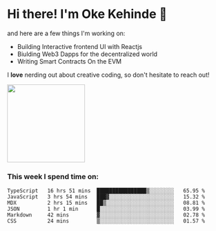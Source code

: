 # Hi there! I'm Oke Kehinde :cowboy_hat_face:

and here are a few things I'm working on:

- Building Interactive frontend UI with Reactjs
- Biulding Web3 Dapps for the decentralized world
- Writing Smart Contracts On the EVM

I **love** nerding out about creative coding, so don't hesitate to reach out!


<img height="180em" src="https://github-readme-stats.vercel.app/api?username=okeken&show_icons=true&hide_border=true&&count_private=true&include_all_commits=true" />

### This week I spend time on:

<!--START_SECTION:waka-->

```text
TypeScript   16 hrs 51 mins  ████████████████▒░░░░░░░░   65.95 %
JavaScript   3 hrs 54 mins   ███▓░░░░░░░░░░░░░░░░░░░░░   15.32 %
MDX          2 hrs 15 mins   ██▒░░░░░░░░░░░░░░░░░░░░░░   08.81 %
JSON         1 hr 1 min      █░░░░░░░░░░░░░░░░░░░░░░░░   03.99 %
Markdown     42 mins         ▓░░░░░░░░░░░░░░░░░░░░░░░░   02.78 %
CSS          24 mins         ▒░░░░░░░░░░░░░░░░░░░░░░░░   01.57 %
```

<!--END_SECTION:waka-->
